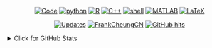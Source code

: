 <p align="center">
    <a href="https://github.com/FrankCheungCN?tab=repositories" target="_blank"><img alt="Code" src="https://img.shields.io/badge/-code-000000?style=flat-square&logo=Plex&logoColor=white"></a>
    <a href="https://github.com/FrankCheungCN?tab=repositories&language=python" target="_blank"><img alt="python" src="https://img.shields.io/badge/-python-3776AB?style=flat-square&logo=Python&logoColor=white"></a>
    <a href="https://github.com/FrankCheungCN?tab=repositories&language=r" target="_blank"><img alt="R" src="https://img.shields.io/badge/-R-276DC3?style=flat-square&logo=R&logoColor=white"></a>
    <a href="https://github.com/FrankCheungCN?tab=repositories&language=c%2B%2B" target="_blank"><img alt="C++" src="https://img.shields.io/badge/-C%2B%2B-00599C?style=flat-square&logo=C%2B%2B&logoColor=white"></a>
    <a href="https://github.com/FrankCheungCN?tab=repositories&language=shell" target="_blank"><img alt="shell" src="https://img.shields.io/badge/-shell-5391FE?style=flat-square&logo=PowerShell&logoColor=white"></a>
    <a href="https://github.com/FrankCheungCN?tab=repositories&language=matlab" target="_blank"><img alt="MATLAB" src="https://img.shields.io/badge/-MATLAB-0076A8?style=flat-square&logo=Mathworks&logoColor=white"></a>
    <a href="https://github.com/FrankCheungCN?tab=repositories&language=TeX" target="_blank"><img alt="LaTeX" src="https://img.shields.io/badge/-LaTeX-008080?style=flat-square&logo=LaTeX&logoColor=white"></a>
</p>

<p align="center">
    <a href="https://github.com/FrankCheungCN?tab=followers" target="_blank"><img alt="Updates" src="https://img.shields.io/badge/--000000?style=flat-square&logo=RSS&logoColor=white"></a>
    <a href="https://github.com/FrankCheungCN" target="_blank"><img alt="FrankCheungCN" src="https://badges.pufler.dev/visits/FrankCheungCN/FrankCheungCN?logo=GitHub&label=visits&color=success&logoColor=white&style=flat-square"/></a>
    <!--<a href="https://github.com/FrankCheungCN" target="_blank"><img alt="profile hits" src="https://img.shields.io/jsdelivr/gh/hw/FrankCheungCN/FrankCheungCN?label=hits&style=flat-square"></a>-->
    <a href="https://github.com/FrankCheungCN/FrankCheungCN" target="_blank"><img alt="GitHub hits" src="https://img.shields.io/github/last-commit/FrankCheungCN/FrankCheungCN?label=profile%20updated&style=flat-square"></a>
</p>

<details>
<summary>Click for GitHub Stats</summary>
<p align="center">
    <img alt = "GitHub Stats" src="https://github-readme-stats.vercel.app/api?username=FrankCheungCN&show_icons=true&hide=issues&icon_color=000000&hide_border=true&title_color=5391FE&text_color=555">
    <br>
    <img alt = "Top Language" src="https://github-readme-stats.vercel.app/api/top-langs/?username=FrankCheungCN&hide=html,&hide_border=true&title_color=5391FE&text_color=555"
</p>
</details>
